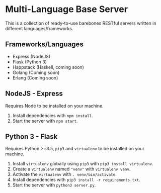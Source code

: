 # Multi-Language Base Server
This is a collection of ready-to-use barebones RESTful servers written in different languages/frameworks.

## Frameworks/Languages
- Express (NodeJS)
- Flask (Python 3)
- Happstack (Haskell, coming soon)
- Golang (Coming soon)
- Erlang (Coming soon)

## NodeJS - Express
Requires Node to be installed on your machine.
1. Install dependencies with `npm install`.
2. Start the server with `npm start`.

## Python 3 - Flask
Requires Python >=3.5, `pip3` and `virtualenv` to be installed on your machine.
1. Install `virtualenv` globally using `pip3` with `pip3 install virtualenv`.
2. Create a `virtualenv` named `"venv"` with `virtualenv venv`.
3. Activate the `virtualenv` with `. venv/bin/activate`.
4. Install dependencies with `pip3 install -r requirements.txt`.
5. Start the server with `python3 server.py`.
